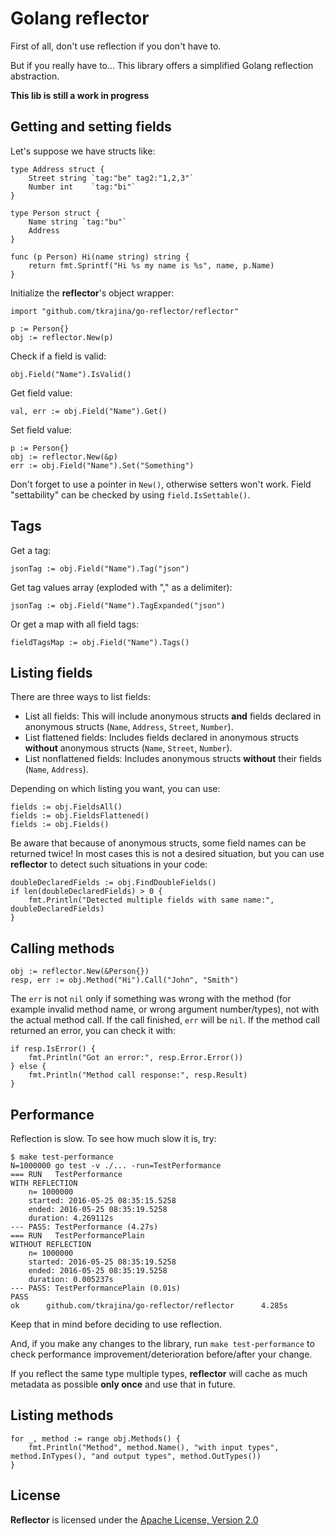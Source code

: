 # Golang reflector

First of all, don't use reflection if you don't have to.

But if you really have to... This library offers a simplified Golang reflection abstraction.

**This lib is still a work in progress**

## Getting and setting fields

Let's suppose we have structs like:

    type Address struct {
        Street string `tag:"be" tag2:"1,2,3"`
        Number int    `tag:"bi"`
    }

    type Person struct {
        Name string `tag:"bu"`
        Address
    }

    func (p Person) Hi(name string) string {
        return fmt.Sprintf("Hi %s my name is %s", name, p.Name)
    }

Initialize the **reflector**'s object wrapper:

    import "github.com/tkrajina/go-reflector/reflector"

	p := Person{}
	obj := reflector.New(p)

Check if a field is valid:

    obj.Field("Name").IsValid()

Get field value:

    val, err := obj.Field("Name").Get()

Set field value:

	p := Person{}
	obj := reflector.New(&p)
    err := obj.Field("Name").Set("Something")

Don't forget to use a pointer in `New()`, otherwise setters won't work. Field "settability" can be checked by using `field.IsSettable()`.

## Tags

Get a tag:

    jsonTag := obj.Field("Name").Tag("json")

Get tag values array (exploded with "," as a delimiter):

    jsonTag := obj.Field("Name").TagExpanded("json")

Or get a map with all field tags:

    fieldTagsMap := obj.Field("Name").Tags()

## Listing fields

There are three ways to list fields:

 * List all fields: This will include anonymous structs **and** fields declared in  anonymous structs (`Name`, `Address`, `Street`, `Number`).
 * List flattened fields: Includes fields declared in anonymous structs **without**  anonymous structs (`Name`, `Street`, `Number`).
 * List nonflattened fields: Includes anonymous structs **without** their fields (`Name`, `Address`).

Depending on which listing you want, you can use:

    fields := obj.FieldsAll()
    fields := obj.FieldsFlattened()
    fields := obj.Fields()

Be aware that because of anonymous structs, some field names can be returned twice!
In most cases this is not a desired situation, but you can use **reflector** to detect such situations in your code:

    doubleDeclaredFields := obj.FindDoubleFields()
    if len(doubleDeclaredFields) > 0 {
        fmt.Println("Detected multiple fields with same name:", doubleDeclaredFields)
    }

## Calling methods

	obj := reflector.New(&Person{})
    resp, err := obj.Method("Hi").Call("John", "Smith")

The `err` is not `nil` only if something was wrong with the method (for example invalid method name, or wrong argument number/types), not with the actual method call.
If the call finished, `err` will be `nil`.
If the method call returned an error, you can check it with:

    if resp.IsError() {
        fmt.Println("Got an error:", resp.Error.Error())
    } else {
        fmt.Println("Method call response:", resp.Result)
    }

## Performance

Reflection is slow. To see how much slow it is, try:

    $ make test-performance
    N=1000000 go test -v ./... -run=TestPerformance
    === RUN   TestPerformance
    WITH REFLECTION
        n= 1000000
        started: 2016-05-25 08:35:15.5258
        ended: 2016-05-25 08:35:19.5258
        duration: 4.269112s
    --- PASS: TestPerformance (4.27s)
    === RUN   TestPerformancePlain
    WITHOUT REFLECTION
        n= 1000000
        started: 2016-05-25 08:35:19.5258
        ended: 2016-05-25 08:35:19.5258
        duration: 0.005237s
    --- PASS: TestPerformancePlain (0.01s)
    PASS
    ok      github.com/tkrajina/go-reflector/reflector      4.285s

Keep that in mind before deciding to use reflection.

And, if you make any changes to the library, run `make test-performance` to check performance improvement/deterioration before/after your change.

If you reflect the same type multiple types, **reflector** will cache as much metadata as possible **only once** and use that in future.

## Listing methods

    for _, method := range obj.Methods() {
        fmt.Println("Method", method.Name(), "with input types", method.InTypes(), "and output types", method.OutTypes())
    }

License
-------

**Reflector** is licensed under the [Apache License, Version 2.0](http://www.apache.org/licenses/LICENSE-2.0)
